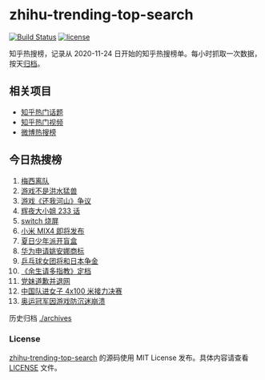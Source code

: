 # zhihu-trending-top-search

[![Build Status](https://github.com/justjavac/zhihu-trending-top-search/workflows/ci/badge.svg?branch=main)](https://github.com/justjavac/zhihu-trending-top-search/actions)
[![license](https://img.shields.io/github/license/justjavac/zhihu-trending-top-search)](https://github.com/justjavac/zhihu-trending-top-search/blob/main/LICENSE)

知乎热搜榜，记录从 2020-11-24 日开始的知乎热搜榜单。每小时抓取一次数据，按天[归档](./archives)。

## 相关项目

- [知乎热门话题](https://github.com/justjavac/zhihu-trending-hot-questions)
- [知乎热门视频](https://github.com/justjavac/zhihu-trending-hot-video)
- [微博热搜榜](https://github.com/justjavac/weibo-trending-hot-search)

## 今日热搜榜

<!-- BEGIN -->
<!-- 最后更新时间 Sat Aug 07 2021 07:05:48 GMT+0800 (China Standard Time) -->

1. [梅西离队](https://www.zhihu.com/search?q=梅西)
1. [游戏不是洪水猛兽](https://www.zhihu.com/search?q=网络游戏)
1. [游戏《还我河山》争议](https://www.zhihu.com/search?q=还我河山)
1. [辉夜大小姐 233 话](https://www.zhihu.com/search?q=辉夜大小姐)
1. [switch 烧屏](https://www.zhihu.com/search?q=switch)
1. [小米 MIX4 即将发布](https://www.zhihu.com/search?q=小米mix4)
1. [夏日少年派开盲盒](https://www.zhihu.com/search?q=夏日少年派)
1. [华为申请姚安娜商标](https://www.zhihu.com/search?q=姚安娜商标)
1. [乒乓球女团将和日本争金](https://www.zhihu.com/search?q=乒乓球女团)
1. [《余生请多指教》定档](https://www.zhihu.com/search?q=余生请多指教)
1. [党妹道歉并退网](https://www.zhihu.com/search?q=党妹)
1. [中国队进女子 4x100 米接力决赛](https://www.zhihu.com/search?q=女子接力赛)
1. [奥运冠军因游戏防沉迷崩溃](https://www.zhihu.com/search?q=网络游戏)

<!-- END -->

历史归档 [./archives](./archives)

### License

[zhihu-trending-top-search](https://github.com/justjavac/zhihu-trending-top-search)
的源码使用 MIT License 发布。具体内容请查看 [LICENSE](./LICENSE) 文件。
